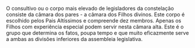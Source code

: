 ﻿O consultivo ou o corpo mais elevado de legisladores da constelação consiste da câmara dos pares - a câmara dos Filhos divinos. Este corpo é escolhido pelos Pais Altíssimos e compreende  dez membros. Apenas os Filhos com experiência especial podem servir nesta câmara alta. Este é o grupo que determina os fatos, poupa tempo e que muito eficazmente serve a ambas as divisões inferiores da assembleia legislativa.